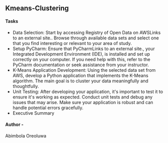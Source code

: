 ##  Kmeans-Clustering

#### Tasks
- Data Selection: Start by accessing Registry of Open Data on AWSLinks to an external site.. Browse through available data sets and select one that you find interesting or relevant to your area of study.
- Setup PyCharm: Ensure that PyCharmLinks to an external site., your Integrated Development Environment (IDE), is installed and set up correctly on your computer. If you need help with this, refer to the PyCharm documentation or seek assistance from your instructor.
- K-Means Application Development: Using the selected data set from AWS, develop a Python application that implements the K-Means algorithm. The main goal is to cluster your data meaningfully and thoughtfully.
- Unit Testing: After developing your application, it's important to test it to ensure it's working as expected. Conduct unit tests and debug any issues that may arise. Make sure your application is robust and can handle potential errors gracefully.
- Executive Summary


#### Author -
Abimbola Oreoluwa
